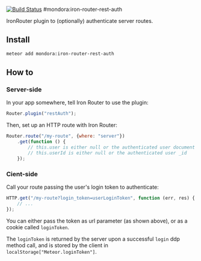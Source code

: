 [![Build Status](https://travis-ci.org/mondora/mondora-iron-router-rest-auth.svg?branch=master)](https://travis-ci.org/mondora/mondora-iron-router-rest-auth)
#mondora:iron-router-rest-auth

IronRouter plugin to (optionally) authenticate server routes.

## Install

```sh
meteor add mondora:iron-router-rest-auth
```

## How to

### Server-side

In your app somewhere, tell Iron Router to use the plugin:

```js
Router.plugin("restAuth");
```

Then, set up an HTTP route with Iron Router:

```js
Router.route("/my-route", {where: "server"})
    .get(function () {
        // this.user is either null or the authenticated user document
        // this.userId is either null or the authenticated user _id
    });
```

### Cient-side

Call your route passing the user's login token to authenticate:

```js
HTTP.get("/my-route?login_token=userLoginToken", function (err, res) {
    // ...
});
```

You can either pass the token as url parameter (as shown above), or as a cookie called `loginToken`.

The `loginToken` is returned by the server upon a successful `login` ddp method call, and is stored by the client in
`localStorage["Meteor.loginToken"]`.
